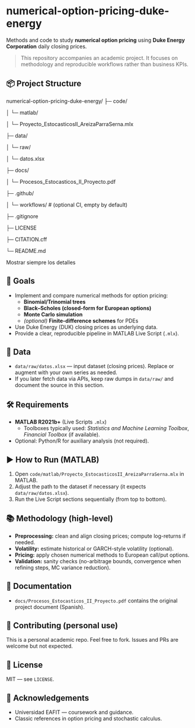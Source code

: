 # numerical-option-pricing-duke-energy

Methods and code to study **numerical option pricing** using **Duke Energy Corporation** daily closing prices.

> This repository accompanies an academic project. It focuses on methodology and reproducible workflows rather than business KPIs.

## 📦 Project Structure


numerical-option-pricing-duke-energy/
├─ code/

│ └─ matlab/

│ └─ Proyecto_EstocasticosII_AreizaParraSerna.mlx

├─ data/

│ └─ raw/

│ └─ datos.xlsx

├─ docs/

│ └─ Procesos_Estocasticos_II_Proyecto.pdf

├─ .github/

│ └─ workflows/ # (optional CI, empty by default)

├─ .gitignore

├─ LICENSE

├─ CITATION.cff

└─ README.md

Mostrar siempre los detalles

## 🎯 Goals
- Implement and compare numerical methods for option pricing:
  - **Binomial/Trinomial trees**
  - **Black–Scholes (closed-form for European options)**
  - **Monte Carlo simulation**
  - *(optional)* **Finite-difference schemes** for PDEs
- Use Duke Energy (DUK) closing prices as underlying data.
- Provide a clear, reproducible pipeline in MATLAB Live Script (`.mlx`).

## 📑 Data
- `data/raw/datos.xlsx` — input dataset (closing prices). Replace or augment with your own series as needed.
- If you later fetch data via APIs, keep raw dumps in `data/raw/` and document the source in this section.

## 🛠️ Requirements
- **MATLAB R2021b+** (Live Scripts `.mlx`)
  - Toolboxes typically used: *Statistics and Machine Learning Toolbox*, *Financial Toolbox* (if available).
- Optional: Python/R for auxiliary analysis (not required).

## ▶️ How to Run (MATLAB)
1. Open `code/matlab/Proyecto_EstocasticosII_AreizaParraSerna.mlx` in MATLAB.
2. Adjust the path to the dataset if necessary (it expects `data/raw/datos.xlsx`).
3. Run the Live Script sections sequentially (from top to bottom).

## 📚 Methodology (high-level)
- **Preprocessing:** clean and align closing prices; compute log-returns if needed.
- **Volatility:** estimate historical or GARCH-style volatility (optional).
- **Pricing:** apply chosen numerical methods to European call/put options.
- **Validation:** sanity checks (no-arbitrage bounds, convergence when refining steps, MC variance reduction).

## 📄 Documentation
- `docs/Procesos_Estocasticos_II_Proyecto.pdf` contains the original project document (Spanish).

## 🤝 Contributing (personal use)
This is a personal academic repo. Feel free to fork. Issues and PRs are welcome but not expected.

## 📜 License
MIT — see `LICENSE`.

## 🙌 Acknowledgements
- Universidad EAFIT — coursework and guidance.
- Classic references in option pricing and stochastic calculus.
